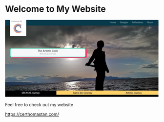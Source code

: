 # Welcome to My Website

![](media/98c6eab18b99d0eca735bdadae6bebea.jpeg)

Feel free to check out my website

<https://certhomastan.com/>
